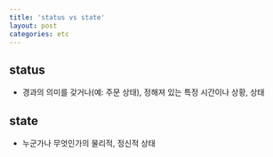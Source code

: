 ```yaml
---
title: 'status vs state'
layout: post
categories: etc
---
```


## status
-  경과의 의미를 갖거나(예: 주문 상태), 정해져 있는 특정 시간이나 상황, 상태

## state
- 누군가나 무엇인가의 물리적, 정신적 상태



